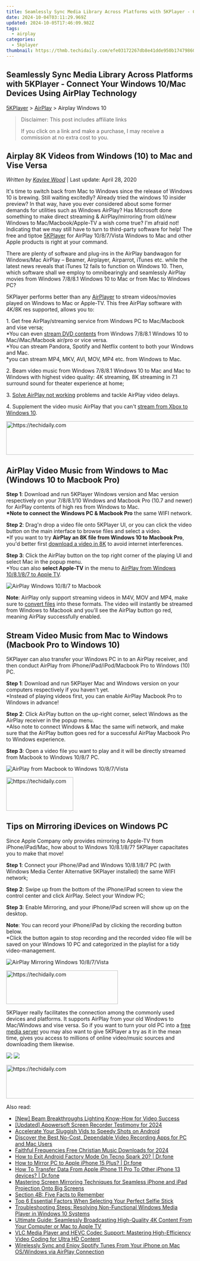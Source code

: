 ```yaml
---
title: Seamlessly Sync Media Library Across Platforms with 5KPlayer - Connect Your Windows 10/Mac Devices Using AirPlay Technology
date: 2024-10-04T03:11:29.969Z
updated: 2024-10-05T17:46:09.982Z
tags:
  - airplay
categories:
  - 5kplayer
thumbnail: https://thmb.techidaily.com/efe03172267db8e41dde950b174798601940a22588399da557fc77a3f3ce0d36.jpeg
---
```


## Seamlessly Sync Media Library Across Platforms with 5KPlayer - Connect Your Windows 10/Mac Devices Using AirPlay Technology

[5KPlayer](https://tools.techidaily.com/5kplayer/products/) \> [AirPlay](https://tools.techidaily.com/5kplayer/airplay/) \> Airplay Windows 10

>  Disclaimer: This post includes affiliate links
>
>  If you click on a link and make a purchase, I may receive a commission at no extra cost to you.
>

## Airplay 8K Videos from Windows (10) to Mac and Vise Versa

 _Written by [Kaylee Wood](https://www.quora.com/profile/Amanda-Hu-21)_ | Last update: April 28, 2020

It's time to switch back from Mac to Windows since the release of Windows 10 is brewing. Still waiting excitedly? Already tried the windows 10 insider preview? In that way, have you ever considered about some former demands for utilities such as Windows AirPlay? Has Microsoft done something to make direct streaming & AirPlay/mirroring from old/new Windows to Mac/Macbook/Apple-TV a wish come true? I'm afraid not! Indicating that we may still have to turn to third-party software for help! The free and tiptoe [5KPlayer](https://tools.techidaily.com/5kplayer/products/) for AirPlay 10/8/7/Vista Windows to Mac and other Apple products is right at your command.

There are plenty of software and plug-ins in the AirPlay bandwagon for Windows/Mac AirPlay – Beamer, Airplayer, Airparrot, iTunes etc. while the latest news reveals that iTunes 12 fails to function on Windows 10\. Then, which software shall we employ to omnibearingly and seamlessly AirPlay movies from Windows 7/8/8.1 Windows 10 to Mac or from Mac to Windows PC?

5KPlayer performs better than any [AirPlayer](https://tools.techidaily.com/5kplayer/airplay/) to stream videos/movies played on Windows to Mac or Apple-TV. This free AirPlay software with 4K/8K res supported, allows you to:

1\. Get free AirPlay/streaming service from Windows PC to Mac/Macbook and vise versa;  
 \*You can even [stream DVD contents](https://tools.techidaily.com/5kplayer/airplay/) from Windows 7/8/8.1 Windows 10 to Mac/iMac/Macbook air/pro or vice versa.  
 \*You can stream Pandora, Spotify and Netflix content to both your Windows and Mac.   
 \*you can stream MP4, MKV, AVI, MOV, MP4 etc. from Windows to Mac.

2\. Beam video music from Windows 7/8/8.1 Windows 10 to Mac and Mac to Windows with highest video quality: 4K streaming, 8K streaming in 7.1 surround sound for theater experience at home;

3\. [Solve AirPlay not working](https://tools.techidaily.com/5kplayer/airplay/) problems and tackle AirPlay video delays. 

4\. Supplement the video music AirPlay that you can't [stream from Xbox to Windows 10](https://tools.techidaily.com/5kplayer/airplay/).

<!-- affiliate ads begin -->
<a href="https://aligracehair.sjv.io/c/5597632/1934142/19272" target="_top" id="1934142">
  <img src="//a.impactradius-go.com/display-ad/19272-1934142" border="0" alt="https://techidaily.com" width="728" height="90"/>
</a>
<img height="0" width="0" src="https://aligracehair.sjv.io/i/5597632/1934142/19272" style="position:absolute;visibility:hidden;" border="0" />
<!-- affiliate ads end -->

## AirPlay Video Music from Windows to Mac (Windows 10 to Macbook Pro)

**Step 1**: Download and run 5KPlayer Windows version and Mac version respectively on your 7/8/8.1/10 Windows and Macbook Pro (10.7 and newer) for AirPlay contents of high res from Windows to Mac.  
**\*Note to connect the Windows PC & Macbook Pro** the same WIFI network.

**Step 2**: Drag'n drop a video file onto 5KPlayer UI, or you can click the video button on the main interface to browse files and select a video.   
\*If you want to try **AirPlay an 8K file from Windows 10 to Macbook Pro**, you'd better first [download a video in 8K](https://tools.techidaily.com/5kplayer/youtube-download/) to avoid internet interferences.

**Step 3**: Click the AirPlay button on the top right corner of the playing UI and select Mac in the popup menu.  
\*You can also **select Apple-TV** in the menu to [AirPlay from Windows 10/8.1/8/7 to Apple TV](https://tools.techidaily.com/5kplayer/airplay/).

![AirPlay Windows 10/8/7 to Macbook](https://www.5kplayer.com/airplay/img/5k-airplay-win10-mac-zjy.jpg) 

**Note**: AirPlay only support streaming videos in M4V, MOV and MP4, make sure to [convert files](https://tools.techidaily.com/5kplayer/products/) into these formats. The video will instantly be streamed from Windows to Macbook and you'll see the AirPlay button go red, meaning AirPlay successfully enabled.

## Stream Video Music from Mac to Windows (Macbook Pro to Windows 10)

5KPlayer can also transfer your Windows PC in to an AirPlay receiver, and then conduct AirPlay from iPhone/iPad/iPod/Macbook Pro to Windows (10) PC. 

**Step 1**: Download and run 5KPlayer Mac and Windows version on your computers respectively if you haven't yet.  
\*Instead of playing videos first, you can enable AirPlay Macbook Pro to Windows in advance!

**Step 2**: Click AirPlay button on the up-right corner, select Windows as the AirPlay receiver in the popup menu.   
\*Also note to connect Windows & Mac the same wifi network, and make sure that the AirPlay button goes red for a successful AirPlay Macbook Pro to Windows experience. 

**Step 3**: Open a video file you want to play and it will be directly streamed from Macbook to Windows 10/8/7 PC.

![AirPlay from Macbook to Windows 10/8/7/Vista](https://www.5kplayer.com/airplay/img/5k-airplay-mac-win10-zjy.jpg)

<!-- affiliate ads begin -->
<a href="https://25home.pxf.io/c/5597632/2148639/16836" target="_top" id="2148639">
  <img src="//a.impactradius-go.com/display-ad/16836-2148639" border="0" alt="https://techidaily.com" width="180" height="90"/>
</a>
<img height="0" width="0" src="https://25home.pxf.io/i/5597632/2148639/16836" style="position:absolute;visibility:hidden;" border="0" />
<!-- affiliate ads end -->

## Tips on Mirroring iDevices on Windows PC

Since Apple Company only provides mirroring to Apple-TV from iPhone/iPad/Mac, how about to Windows 10/8.1/8/7? 5KPlayer capacitates you to make that move! 

**Step 1**: Connect your iPhone/iPad and Windows 10/8.1/8/7 PC (with Windows Media Center Alternative 5KPlayer installed) the same WIFI network;

**Step 2**: Swipe up from the bottom of the iPhone/iPad screen to view the control center and click AirPlay. Select your Window PC;

**Step 3**: Enable Mirroring, and your iPhone/iPad screen will show up on the desktop.

**Note**: You can record your iPhone/iPad by clicking the recording button below.  
\*Click the button again to stop recording and the recorded video file will be saved on your Windows 10 PC and categorized in the playlist for a tidy video-management.

![AirPlay Mirroring Windows 10/8/7/Vista](https://www.5kplayer.com/airplay/../video-music-player/img/5kp-wmc-alternative-zjy-recording.jpg) 

<!-- affiliate ads begin -->
<a href="https://aligracehair.sjv.io/c/5597632/2047406/19272" target="_top" id="2047406">
  <img src="//a.impactradius-go.com/display-ad/19272-2047406" border="0" alt="https://techidaily.com" width="300" height="90"/>
</a>
<img height="0" width="0" src="https://aligracehair.sjv.io/i/5597632/2047406/19272" style="position:absolute;visibility:hidden;" border="0" />
<!-- affiliate ads end -->

5KPlayer really facilitates the connection among the commonly used devices and platforms. It supports AirPlay from your old Windows to Mac/Windows and vise versa. So if you want to turn your old PC into a [free media server](https://tools.techidaily.com/5kplayer/airplay/) you may also want to give 5KPlayer a try as it in the mean time, gives you access to millions of online video/music sources and downloading them likewise.

[![](https://www.5kplayer.com/airplay/../button/freedownwhitewin.png)](https://tools.techidaily.com/5kplayer/products/) [![](https://www.5kplayer.com/airplay/../button/freedownbackmac.png)](https://tools.techidaily.com/5kplayer/products/)

<!-- affiliate ads begin -->
<a href="https://ephamedtechinc.pxf.io/c/5597632/2137213/26400" target="_top" id="2137213">
  <img src="//a.impactradius-go.com/display-ad/26400-2137213" border="0" alt="https://techidaily.com" width="728" height="90"/>
</a>
<img height="0" width="0" src="https://ephamedtechinc.pxf.io/i/5597632/2137213/26400" style="position:absolute;visibility:hidden;" border="0" />
<!-- affiliate ads end -->

<ins class="adsbygoogle"
     style="display:block"
     data-ad-format="autorelaxed"
     data-ad-client="ca-pub-7571918770474297"
     data-ad-slot="1223367746"></ins>

<ins class="adsbygoogle"
     style="display:block"
     data-ad-client="ca-pub-7571918770474297"
     data-ad-slot="8358498916"
     data-ad-format="auto"
     data-full-width-responsive="true"></ins>

<span class="atpl-alsoreadstyle">Also read:</span>
<div><ul>
<li><a href="https://extra-hints.techidaily.com/new-beam-breakthroughs-lighting-know-how-for-video-success/"><u>[New] Beam Breakthroughs Lighting Know-How for Video Success</u></a></li>
<li><a href="https://screen-sharing-recording.techidaily.com/updated-apowersoft-screen-recorder-testimony-for-2024/"><u>[Updated] Apowersoft Screen Recorder Testimony for 2024</u></a></li>
<li><a href="https://extra-tips.techidaily.com/accelerate-your-sluggish-vids-to-speedy-shots-on-android/"><u>Accelerate Your Sluggish Vids to Speedy Shots on Android</u></a></li>
<li><a href="https://media-tips.techidaily.com/discover-the-best-no-cost-dependable-video-recording-apps-for-pc-and-mac-users/"><u>Discover the Best No-Cost, Dependable Video Recording Apps for PC and Mac Users</u></a></li>
<li><a href="https://some-knowledge.techidaily.com/faithful-frequencies-free-christian-music-downloads-for-2024/"><u>Faithful Frequencies Free Christian Music Downloads for 2024</u></a></li>
<li><a href="https://change-location.techidaily.com/how-to-exit-android-factory-mode-on-tecno-spark-20-drfone-by-drfone-fix-android-problems-fix-android-problems/"><u>How to Exit Android Factory Mode On Tecno Spark 20? | Dr.fone</u></a></li>
<li><a href="https://screen-mirror.techidaily.com/how-to-mirror-pc-to-apple-iphone-15-plus-drfone-by-drfone-ios/"><u>How to Mirror PC to Apple iPhone 15 Plus? | Dr.fone</u></a></li>
<li><a href="https://techidaily.com/how-to-transfer-data-from-apple-iphone-11-pro-to-other-iphone-13-devices-drfone-by-drfone-transfer-data-from-ios-transfer-data-from-ios/"><u>How To Transfer Data From Apple iPhone 11 Pro To Other iPhone 13 devices? | Dr.fone</u></a></li>
<li><a href="https://media-tips.techidaily.com/mastering-screen-mirroring-techniques-for-seamless-iphone-and-ipad-projection-onto-big-screens/"><u>Mastering Screen Mirroring Techniques for Seamless iPhone and iPad Projection Onto Big Screens</u></a></li>
<li><a href="https://media-tips.techidaily.com/section-4b-five-facts-to-remember/"><u>Section 4B: Five Facts to Remember</u></a></li>
<li><a href="https://techtrends.techidaily.com/top-6-essential-factors-when-selecting-your-perfect-selfie-stick/"><u>Top 6 Essential Factors When Selecting Your Perfect Selfie Stick</u></a></li>
<li><a href="https://media-tips.techidaily.com/troubleshooting-steps-resolving-non-functional-windows-media-player-in-windows-10-systems/"><u>Troubleshooting Steps: Resolving Non-Functional Windows Media Player in Windows 10 Systems</u></a></li>
<li><a href="https://media-tips.techidaily.com/ultimate-guide-seamlessly-broadcasting-high-quality-4k-content-from-your-computer-or-mac-to-apple-tv/"><u>Ultimate Guide: Seamlessly Broadcasting High-Quality 4K Content From Your Computer or Mac to Apple TV</u></a></li>
<li><a href="https://media-tips.techidaily.com/vlc-media-player-and-hevc-codec-support-mastering-high-efficiency-video-coding-for-ultra-hd-content/"><u>VLC Media Player and HEVC Codec Support: Mastering High-Efficiency Video Coding for Ultra HD Content</u></a></li>
<li><a href="https://media-tips.techidaily.com/wirelessly-sync-and-enjoy-spotify-tunes-from-your-iphone-on-mac-oswindows-via-airplay-connection/"><u>Wirelessly Sync and Enjoy Spotify Tunes From Your iPhone on Mac OS/Windows via AirPlay Connection</u></a></li>
</ul></div>

